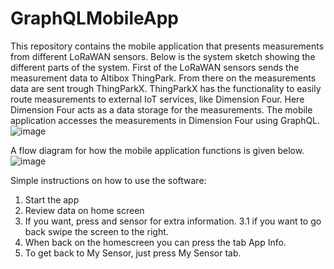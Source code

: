 # GraphQLMobileApp
This repository contains the mobile application that presents measurements from different LoRaWAN sensors. Below is the system sketch showing the different parts of the system.
First of the LoRaWAN sensors sends the measurement data to Altibox ThingPark. From there on the measurements data are sent trough ThingParkX. 
ThingParkX has the functionality to easily route measurements to external IoT services, like Dimension Four. Here Dimension Four acts as a data storage for the measurements.
The mobile application accesses the measurements in Dimension Four using GraphQL.
![image](https://github.com/LoRaWANMobileAPP/GraphQLMobileApp/assets/33607811/53b7e967-1aa2-4ec7-9b02-80126097d42e)

A flow diagram for how the mobile application functions is given below.
![image](https://github.com/LoRaWANMobileAPP/GraphQLMobileApp/assets/33607811/d1b9ef36-3e4c-4e2d-9cf4-2b9c2bc8a5b2)

Simple instructions on how to use the software:
1. Start the app
2. Review data on home screen
3. If you want, press and sensor for extra information.
   3.1 if you want to go back swipe the screen to the right.
4. When back on the homescreen you can press the tab App Info.
5. To get back to My Sensor, just press My Sensor tab. 
